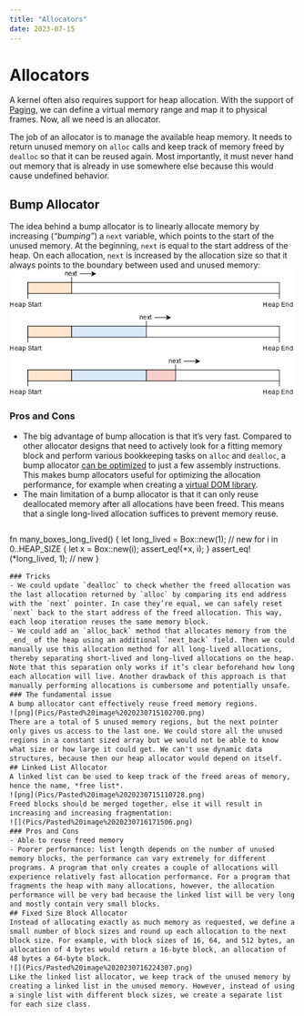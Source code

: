 ```yaml
---
title: "Allocators"
date: 2023-07-15
---
```

# Allocators
A kernel often also requires support for heap allocation. With the support of [Paging](Notes/Memory%20Organisation.md#Paging), we can define a virtual memory range and map it to physical frames. Now, all we need is an allocator.

The job of an allocator is to manage the available heap memory. It needs to return unused memory on `alloc` calls and keep track of memory freed by `dealloc` so that it can be reused again. Most importantly, it must never hand out memory that is already in use somewhere else because this would cause undefined behavior.
## Bump Allocator
The idea behind a bump allocator is to linearly allocate memory by increasing (_“bumping”_) a `next` variable, which points to the start of the unused memory. At the beginning, `next` is equal to the start address of the heap. On each allocation, `next` is increased by the allocation size so that it always points to the boundary between used and unused memory:
![](Pics/Pasted%20image%2020230715101712.png)
### Pros and Cons
- The big advantage of bump allocation is that it’s very fast. Compared to other allocator designs that need to actively look for a fitting memory block and perform various bookkeeping tasks on `alloc` and `dealloc`, a bump allocator [can be optimized](https://fitzgeraldnick.com/2019/11/01/always-bump-downwards.html) to just a few assembly instructions. This makes bump allocators useful for optimizing the allocation performance, for example when creating a [virtual DOM library](https://hacks.mozilla.org/2019/03/fast-bump-allocated-virtual-doms-with-rust-and-wasm/).
- The main limitation of a bump allocator is that it can only reuse deallocated memory after all allocations have been freed. This means that a single long-lived allocation suffices to prevent memory reuse.
  ```rust
fn many_boxes_long_lived() {
    let long_lived = Box::new(1); // new
    for i in 0..HEAP_SIZE {
        let x = Box::new(i);
        assert_eq!(*x, i);
    }
    assert_eq!(*long_lived, 1); // new
}
```
### Tricks
- We could update `dealloc` to check whether the freed allocation was the last allocation returned by `alloc` by comparing its end address with the `next` pointer. In case they’re equal, we can safely reset `next` back to the start address of the freed allocation. This way, each loop iteration reuses the same memory block.
- We could add an `alloc_back` method that allocates memory from the _end_ of the heap using an additional `next_back` field. Then we could manually use this allocation method for all long-lived allocations, thereby separating short-lived and long-lived allocations on the heap. Note that this separation only works if it’s clear beforehand how long each allocation will live. Another drawback of this approach is that manually performing allocations is cumbersome and potentially unsafe.
### The fundamental issue
A bump allocator cant effectively reuse freed memory regions. 
![png](Pics/Pasted%20image%2020230715102700.png)
There are a total of 5 unused memory regions, but the next pointer only gives us access to the last one. We could store all the unused regions in a constant sized array but we would not be able to know what size or how large it could get. We can't use dynamic data structures, because then our heap allocator would depend on itself.
## Linked List Allocator
A linked list can be used to keep track of the freed areas of memory, hence the name, *free list*.
![png](Pics/Pasted%20image%2020230715110728.png)
Freed blocks should be merged together, else it will result in increasing and increasing fragmentation:
![](Pics/Pasted%20image%2020230716171506.png)
### Pros and Cons
- Able to reuse freed memory
- Poorer performance: list length depends on the number of unused memory blocks, the performance can vary extremely for different programs. A program that only creates a couple of allocations will experience relatively fast allocation performance. For a program that fragments the heap with many allocations, however, the allocation performance will be very bad because the linked list will be very long and mostly contain very small blocks.
## Fixed Size Block Allocator
Instead of allocating exactly as much memory as requested, we define a small number of block sizes and round up each allocation to the next block size. For example, with block sizes of 16, 64, and 512 bytes, an allocation of 4 bytes would return a 16-byte block, an allocation of 48 bytes a 64-byte block.
![](Pics/Pasted%20image%2020230716224307.png)
Like the linked list allocator, we keep track of the unused memory by creating a linked list in the unused memory. However, instead of using a single list with different block sizes, we create a separate list for each size class.